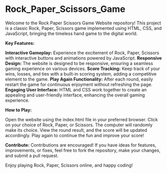 # Rock_Paper_Scissors_Game
Welcome to the Rock Paper Scissors Game Website repository! This project is a classic Rock, Paper, Scissors game implemented using HTML, CSS, and JavaScript, bringing the timeless hand game to the digital world.

**Key Features:**

**Interactive Gameplay:** Experience the excitement of Rock, Paper, Scissors with interactive buttons and animations powered by JavaScript.
**Responsive Design:** The website is designed to be responsive, ensuring a seamless gaming experience on various devices.
**Score Tracking:** Keep track of your wins, losses, and ties with a built-in scoring system, adding a competitive element to the game.
**Play Again Functionality:** After each round, easily restart the game for continuous enjoyment without refreshing the page.
**Engaging User Interface:** HTML and CSS work together to create an appealing and user-friendly interface, enhancing the overall gaming experience.

**How to Play:**

Open the website using the index.html file in your preferred browser.
Click on your choice of Rock, Paper, or Scissors.
The computer will randomly make its choice.
View the round result, and the score will be updated accordingly.
Play again to continue the fun and improve your score!

**Contribute:**
Contributions are encouraged! If you have ideas for features, improvements, or fixes, feel free to fork the repository, make your changes, and submit a pull request.

Enjoy playing Rock, Paper, Scissors online, and happy coding!

